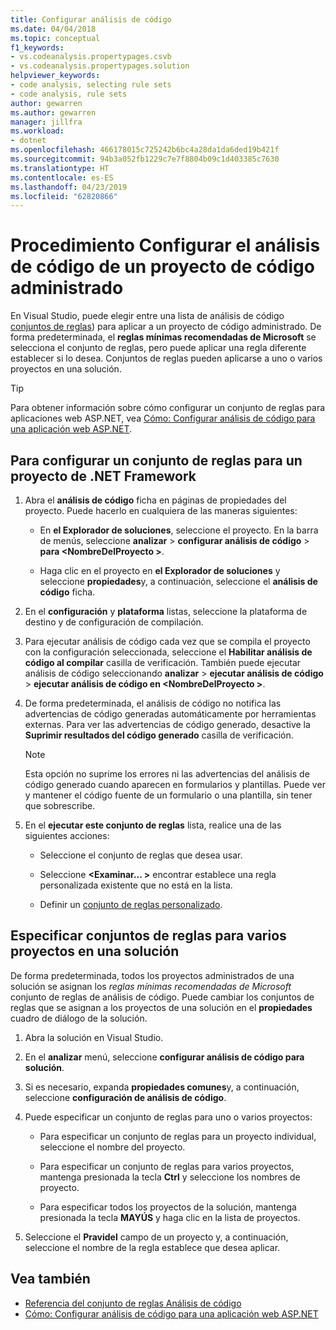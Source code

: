 ```yaml
---
title: Configurar análisis de código
ms.date: 04/04/2018
ms.topic: conceptual
f1_keywords:
- vs.codeanalysis.propertypages.csvb
- vs.codeanalysis.propertypages.solution
helpviewer_keywords:
- code analysis, selecting rule sets
- code analysis, rule sets
author: gewarren
ms.author: gewarren
manager: jillfra
ms.workload:
- dotnet
ms.openlocfilehash: 466178015c725242b6bc4a28da1da6ded19b421f
ms.sourcegitcommit: 94b3a052fb1229c7e7f8804b09c1d403385c7630
ms.translationtype: HT
ms.contentlocale: es-ES
ms.lasthandoff: 04/23/2019
ms.locfileid: "62820866"
---
```

# <a name="how-to-configure-code-analysis-for-a-managed-code-project"></a>Procedimiento Configurar el análisis de código de un proyecto de código administrado

En Visual Studio, puede elegir entre una lista de análisis de código [conjuntos de reglas](../code-quality/rule-set-reference.md)) para aplicar a un proyecto de código administrado. De forma predeterminada, el **reglas mínimas recomendadas de Microsoft** se selecciona el conjunto de reglas, pero puede aplicar una regla diferente establecer si lo desea. Conjuntos de reglas pueden aplicarse a uno o varios proyectos en una solución.

> [!TIP]
> Para obtener información sobre cómo configurar un conjunto de reglas para aplicaciones web ASP.NET, vea [Cómo: Configurar análisis de código para una aplicación web ASP.NET](../code-quality/how-to-configure-code-analysis-for-an-aspnet-web-application.md).

## <a name="to-configure-a-rule-set-for-a-net-framework-project"></a>Para configurar un conjunto de reglas para un proyecto de .NET Framework

1. Abra el **análisis de código** ficha en páginas de propiedades del proyecto. Puede hacerlo en cualquiera de las maneras siguientes:

   - En **el Explorador de soluciones**, seleccione el proyecto. En la barra de menús, seleccione **analizar** > **configurar análisis de código** > **para \<NombreDelProyecto >**.

   - Haga clic en el proyecto en **el Explorador de soluciones** y seleccione **propiedades**y, a continuación, seleccione el **análisis de código** ficha.

1. En el **configuración** y **plataforma** listas, seleccione la plataforma de destino y de configuración de compilación.

1. Para ejecutar análisis de código cada vez que se compila el proyecto con la configuración seleccionada, seleccione el **Habilitar análisis de código al compilar** casilla de verificación. También puede ejecutar análisis de código seleccionando **analizar** > **ejecutar análisis de código** > **ejecutar análisis de código en \<NombreDelProyecto >**.

1. De forma predeterminada, el análisis de código no notifica las advertencias de código generadas automáticamente por herramientas externas. Para ver las advertencias de código generado, desactive la **Suprimir resultados del código generado** casilla de verificación.

    > [!NOTE]
    > Esta opción no suprime los errores ni las advertencias del análisis de código generado cuando aparecen en formularios y plantillas. Puede ver y mantener el código fuente de un formulario o una plantilla, sin tener que sobrescribe.

1. En el **ejecutar este conjunto de reglas** lista, realice una de las siguientes acciones:

    - Seleccione el conjunto de reglas que desea usar.

    - Seleccione  **\<Examinar... >** encontrar establece una regla personalizada existente que no está en la lista.

    - Definir un [conjunto de reglas personalizado](../code-quality/how-to-create-a-custom-rule-set.md).

## <a name="specify-rule-sets-for-multiple-projects-in-a-solution"></a>Especificar conjuntos de reglas para varios proyectos en una solución

De forma predeterminada, todos los proyectos administrados de una solución se asignan los *reglas mínimas recomendadas de Microsoft* conjunto de reglas de análisis de código. Puede cambiar los conjuntos de reglas que se asignan a los proyectos de una solución en el **propiedades** cuadro de diálogo de la solución.

1. Abra la solución en Visual Studio.

2. En el **analizar** menú, seleccione **configurar análisis de código para solución**.

3. Si es necesario, expanda **propiedades comunes**y, a continuación, seleccione **configuración de análisis de código**.

4. Puede especificar un conjunto de reglas para uno o varios proyectos:

    - Para especificar un conjunto de reglas para un proyecto individual, seleccione el nombre del proyecto.

    - Para especificar un conjunto de reglas para varios proyectos, mantenga presionada la tecla **Ctrl** y seleccione los nombres de proyecto.

    - Para especificar todos los proyectos de la solución, mantenga presionada la tecla **MAYÚS** y haga clic en la lista de proyectos.

5. Seleccione el **Pravidel** campo de un proyecto y, a continuación, seleccione el nombre de la regla establece que desea aplicar.

## <a name="see-also"></a>Vea también

- [Referencia del conjunto de reglas Análisis de código](../code-quality/rule-set-reference.md)
- [Cómo: Configurar análisis de código para una aplicación web ASP.NET](../code-quality/how-to-configure-code-analysis-for-an-aspnet-web-application.md)